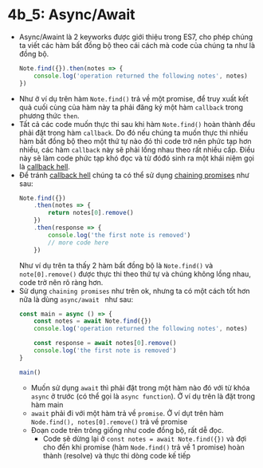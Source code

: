 # 4b_5: Async/Await
* Async/Awaint là 2 keyworks được giới thiệu trong ES7, cho phép chúng ta viết các hàm bất đồng bộ theo cái cách mà code của chúng ta như là đồng bộ.
    ```js
    Note.find({}).then(notes => {
        console.log('operation returned the following notes', notes)
    })
    ```
* Như ở ví dụ trên hàm `Note.find()` trả về một promise, để truy xuất kết quả cuối cùng của hàm này ta phải đăng ký một hàm `callback` trong phương thức `then`.
* Tất cả các code muốn thực thi sau khi hàm `Note.find()` hoàn thành đều phải đặt trong hàm `callback`. Do đó nếu chúng ta muốn thực thi nhiều hàm bất đồng bộ theo một thứ tự nào đó thì code trở nên phức tạp hơn nhiều, các hàm `callback` này sẽ phải lồng nhau theo rất nhiều cấp. Điều này sẽ làm code phức tạp khó đọc và từ đóđó sinh ra một khái niệm gọi là [callback hell](http://callbackhell.com/).
* Để tránh [callback hell](http://callbackhell.com/) chúng ta có thể sử dụng [chaining promises](https://javascript.info/promise-chaining) như sau:
    ```js
    Note.find({})
        .then(notes => {
            return notes[0].remove()
        })
        .then(response => {
            console.log('the first note is removed')
            // more code here
        })
    ```
    Như ví dụ trên ta thấy 2 hàm bất đồng bộ là `Note.find()` và `note[0].remove()` được thực thi theo thứ tự và chúng không lồng nhau, code trở nên rõ ràng hơn.
* Sử dụng `chaining promises` như trên ok, nhưng ta có một cách tốt hơn nữa là dùng `async/await ` như sau:
    ```js
    const main = async () => {
        const notes = await Note.find({})
        console.log('operation returned the following notes', notes)

        const response = await notes[0].remove()
        console.log('the first note is removed')
    }

    main()
    ```
    * Muốn sử dụng `await` thì phải đặt trong một hàm nào đó với từ khóa `async` ở trước (có thể gọi là `async function`). Ở ví dụ trên là đặt trong hàm main
    * `await` phải đi với một hàm trả về `promise`. Ở ví dụt trên hàm `Node.find(), notes[0].remove()` trả về promise
    * Đoạn code trên trông giống như code đồng bộ, rất dễ đọc.
        * Code sẽ dừng lại ở `const notes = await Note.find({})` và đợi cho đến khi promise (hàm `Node.find()` trả về 1 promise) hoàn thành (resolve) và thực thi dòng code kế tiếp






